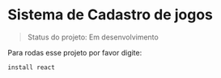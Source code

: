 # Sistema de Cadastro de jogos

> Status do projeto: Em desenvolvimento

Para rodas esse projeto por favor digite:

```
install react
```
